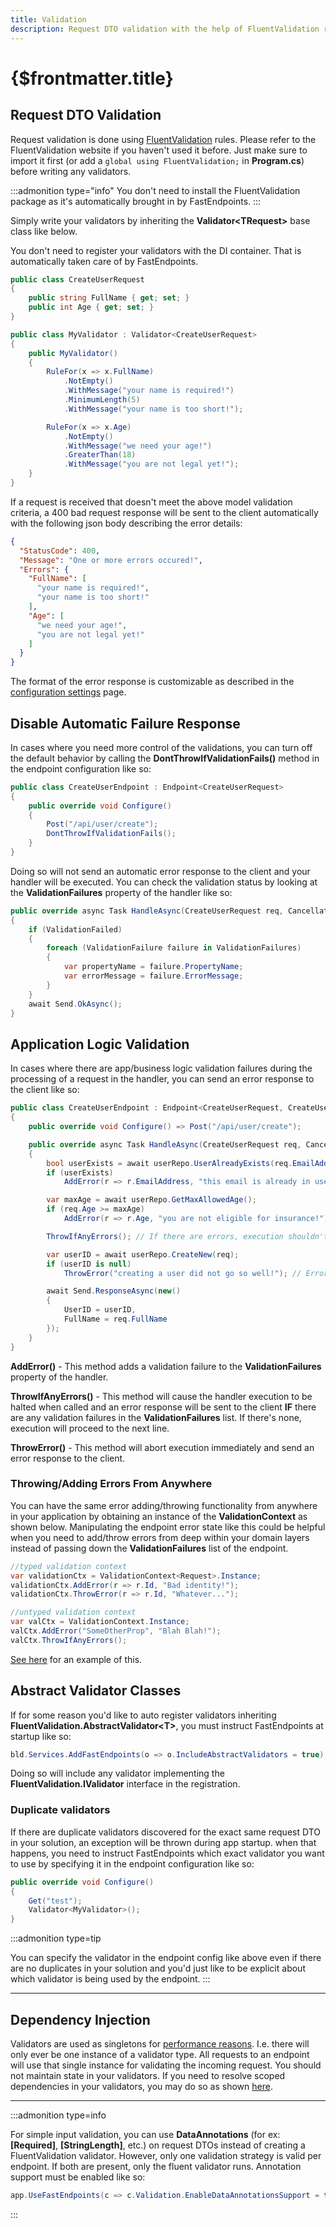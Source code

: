 ```yaml
---
title: Validation
description: Request DTO validation with the help of FluentValidation rules makes validation in FastEndpoints a snap.
---
```


# {$frontmatter.title}

## Request DTO Validation

Request validation is done using [FluentValidation](https://fluentvalidation.net/) rules. Please refer to the FluentValidation website if you haven't used it before. Just make sure to import it first (or add a `global using FluentValidation;` in **Program.cs**) before writing any validators.

:::admonition type="info"
You don't need to install the FluentValidation package as it's automatically brought in by FastEndpoints.
:::

Simply write your validators by inheriting the **Validator&lt;TRequest&gt;** base class like below.

You don't need to register your validators with the DI container.
That is automatically taken care of by FastEndpoints.

```cs |title=Request.cs
public class CreateUserRequest
{
    public string FullName { get; set; }
    public int Age { get; set; }
}
```

```cs |title=MyValidator.cs
public class MyValidator : Validator<CreateUserRequest>
{
    public MyValidator()
    {
        RuleFor(x => x.FullName)
            .NotEmpty()
            .WithMessage("your name is required!")
            .MinimumLength(5)
            .WithMessage("your name is too short!");

        RuleFor(x => x.Age)
            .NotEmpty()
            .WithMessage("we need your age!")
            .GreaterThan(18)
            .WithMessage("you are not legal yet!");
    }
}
```

If a request is received that doesn't meet the above model validation criteria, a 400 bad request response will be sent to the client automatically with the following json body describing the error details:

```json |title=json
{
  "StatusCode": 400,
  "Message": "One or more errors occured!",
  "Errors": {
    "FullName": [
      "your name is required!",
      "your name is too short!"
    ],
    "Age": [
      "we need your age!",
      "you are not legal yet!"
    ]
  }
}
```

The format of the error response is customizable as described in the [configuration settings](configuration-settings#customizing-error-responses) page.

## Disable Automatic Failure Response

In cases where you need more control of the validations, you can turn off the default behavior by calling the **DontThrowIfValidationFails()** method in the endpoint configuration like so:

```cs |title=CreateUserEndpoint.cs
public class CreateUserEndpoint : Endpoint<CreateUserRequest>
{
    public override void Configure()
    {
        Post("/api/user/create");
        DontThrowIfValidationFails();
    }
}
```

Doing so will not send an automatic error response to the client and your handler will be executed. You can check the validation status by looking at the **ValidationFailures** property of the handler like so:

```cs
public override async Task HandleAsync(CreateUserRequest req, CancellationToken ct)
{
    if (ValidationFailed)
    {
        foreach (ValidationFailure failure in ValidationFailures)
        {
            var propertyName = failure.PropertyName;
            var errorMessage = failure.ErrorMessage;
        }
    }
    await Send.OkAsync();
}
```

## Application Logic Validation

In cases where there are app/business logic validation failures during the processing of a request in the handler, you can send an error response to the client like so:

```cs |title=CreateUserEndpoint.cs
public class CreateUserEndpoint : Endpoint<CreateUserRequest, CreateUserResponse>
{
    public override void Configure() => Post("/api/user/create");

    public override async Task HandleAsync(CreateUserRequest req, CancellationToken ct)
    {
        bool userExists = await userRepo.UserAlreadyExists(req.EmailAddress);
        if (userExists)
            AddError(r => r.EmailAddress, "this email is already in use!");

        var maxAge = await userRepo.GetMaxAllowedAge();
        if (req.Age >= maxAge)
            AddError(r => r.Age, "you are not eligible for insurance!");

        ThrowIfAnyErrors(); // If there are errors, execution shouldn't go beyond this point

        var userID = await userRepo.CreateNew(req);
        if (userID is null)
            ThrowError("creating a user did not go so well!"); // Error response sent here

        await Send.ResponseAsync(new()
        {
            UserID = userID,
            FullName = req.FullName
        });
    }
}
```

**AddError()** - This method adds a validation failure to the **ValidationFailures** property of the handler.

**ThrowIfAnyErrors()** - This method will cause the handler execution to be halted when called and an error response will be sent to the client **IF** there are any validation failures in the **ValidationFailures** list. If there's none, execution will proceed to the next line.

**ThrowError()** - This method will abort execution immediately and send an error response to the client.

### Throwing/Adding Errors From Anywhere

You can have the same error adding/throwing functionality from anywhere in your application by obtaining an instance of the **ValidationContext** as shown below. Manipulating the endpoint error state like this could be helpful when you need to add/throw errors from deep within your domain layers instead of passing down the **ValidationFailures** list of the endpoint.

```cs
//typed validation context
var validationCtx = ValidationContext<Request>.Instance;
validationCtx.AddError(r => r.Id, "Bad identity!");
validationCtx.ThrowError(r => r.Id, "Whatever...");

//untyped validation context
var valCtx = ValidationContext.Instance;
valCtx.AddError("SomeOtherProp", "Blah Blah!");
valCtx.ThrowIfAnyErrors();
```

[See here](https://gist.github.com/dj-nitehawk/a3e673479c8f3fb3660cb837f9032031) for an example of this.

## Abstract Validator Classes

If for some reason you'd like to auto register validators inheriting **FluentValidation.AbstractValidator&lt;T&gt;**, you must instruct FastEndpoints at startup like so:

```cs
bld.Services.AddFastEndpoints(o => o.IncludeAbstractValidators = true);
```

Doing so will include any validator implementing the **FluentValidation.IValidator** interface in the registration.

### Duplicate validators

If there are duplicate validators discovered for the exact same request DTO in your solution, an exception will be thrown during app startup. when that happens, you need to instruct FastEndpoints which exact validator you want to use by specifying it in the endpoint configuration like so:

```cs
public override void Configure()
{
    Get("test");
    Validator<MyValidator>();
}
```

:::admonition type=tip

You can specify the validator in the endpoint config like above even if there are no duplicates in your solution and you'd just like to be explicit about which validator is being used by the endpoint.
:::

---

## Dependency Injection

Validators are used as singletons for [performance reasons](/benchmarks). I.e. there will only ever be one instance of a validator type. All requests to an endpoint will use that single instance for validating the incoming request. You should not maintain state in your validators. If you need to resolve scoped dependencies in your validators, you may do so as shown [here](dependency-injection#validator-dependencies).

---

:::admonition type=info

For simple input validation, you can use **DataAnnotations** (for ex: **[Required]**, **[StringLength]**, etc.) on request DTOs instead of creating a FluentValidation validator. However, only one validation strategy is valid per endpoint. If both are present, only the fluent validator runs. Annotation support must be enabled like so:

```cs 
app.UseFastEndpoints(c => c.Validation.EnableDataAnnotationsSupport = true) 
``` 

:::